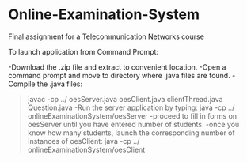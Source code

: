 # Online-Examination-System
Final assignment for a Telecommunication Networks course

To launch application from Command Prompt:

-Download the .zip file and extract to convenient location.
-Open a command prompt and move to directory where .java files are found.
-Compile the .java files:
  > javac -cp ../ oesServer.java oesClient.java clientThread.java Question.java
-Run the server application by typing:
  > java -cp ../ onlineExaminationSystem/oesServer
  -proceed to fill in forms on oesServer until you have entered number of students.
-once you know how many students, launch the corresponding number of instances of oesClient:
  > java -cp ../ onlineExaminationSystem/oesClient

